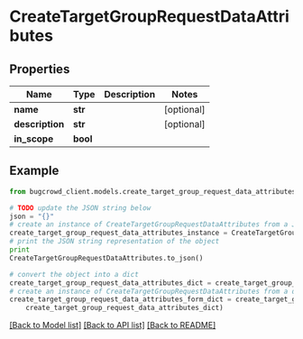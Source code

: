 # CreateTargetGroupRequestDataAttributes


## Properties

Name | Type | Description | Notes
------------ | ------------- | ------------- | -------------
**name** | **str** |  | [optional] 
**description** | **str** |  | [optional] 
**in_scope** | **bool** |  | 

## Example

```python
from bugcrowd_client.models.create_target_group_request_data_attributes import CreateTargetGroupRequestDataAttributes

# TODO update the JSON string below
json = "{}"
# create an instance of CreateTargetGroupRequestDataAttributes from a JSON string
create_target_group_request_data_attributes_instance = CreateTargetGroupRequestDataAttributes.from_json(json)
# print the JSON string representation of the object
print
CreateTargetGroupRequestDataAttributes.to_json()

# convert the object into a dict
create_target_group_request_data_attributes_dict = create_target_group_request_data_attributes_instance.to_dict()
# create an instance of CreateTargetGroupRequestDataAttributes from a dict
create_target_group_request_data_attributes_form_dict = create_target_group_request_data_attributes.from_dict(
    create_target_group_request_data_attributes_dict)
```
[[Back to Model list]](../README.md#documentation-for-models) [[Back to API list]](../README.md#documentation-for-api-endpoints) [[Back to README]](../README.md)


